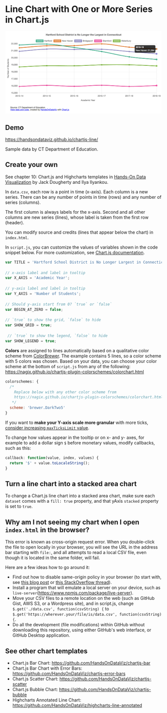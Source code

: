 # Line Chart with One or More Series in Chart.js

![Line chart with any number of series](./line.png)

## Demo 
https://handsondataviz.github.io/chartjs-line/

Sample data by CT Department of Education.

## Create your own
See chapter 10: Chart.js and Highcharts templates in [Hands-On Data Visualization](https://handsondataviz.org) by Jack Dougherty and Ilya Ilyankou.

In `data.csv`, each row is a point in time (x-axis). Each column is a new series.
There can be any number of points in time (rows) and any number of series (columns).

The first column is always labels for the x-axis. Second and all other
columns are new series (lines), whose label is taken from the first row (header).

You can modify source and credits (lines that appear below the chart) in `index.html`.

In `script.js`, you can customize the values of variables shown in the code snippet below. For more customization, see [Chart.js documentation](https://www.chartjs.org/docs/latest/).

```javascript
var TITLE = 'Hartford School District is No Longer Largest in Connecticut';

// x-axis label and label in tooltip
var X_AXIS = 'Academic Year';

// y-axis label and label in tooltip
var Y_AXIS = 'Number of Students'; 

// Should y-axis start from 0? `true` or `false`
var BEGIN_AT_ZERO = false;

// `true` to show the grid, `false` to hide
var SHOW_GRID = true;

 // `true` to show the legend, `false` to hide
var SHOW_LEGEND = true;
```

**Colors** are assigned to lines automatically based on a qualitative color scheme
from [ColorBrewer](https://colorbrewer2.org/). The example contains 5 lines,
so a color scheme with 5 colors was chosen. Based on your data, you can choose your color
scheme at the bottom of `script.js` from any of the following:
https://nagix.github.io/chartjs-plugin-colorschemes/colorchart.html

```javascript
colorschemes: {
  /*
    Replace below with any other color scheme from
    https://nagix.github.io/chartjs-plugin-colorschemes/colorchart.html
   */
  scheme: 'brewer.DarkTwo5'
}
```

If you want to **make your Y-axis scale more granular** with more ticks, [consider increasing
`maxTicksLimit` value](https://github.com/HandsOnDataViz/chartjs-line/blob/master/script.js#L78).

To change how values appear in the tooltip or on x- and y- axes, for example to add a dollar sign `$`
before monetary values, modify callbacks, such as this:

```javascript
callback: function(value, index, values) {
  return '$' + value.toLocaleString();
}
```

## Turn a line chart into a stacked area chart

To change a Chart.js line chart into a stacked area chart, make sure each `dataset` comes with a `fill: true` property, and that yAxis `stacked` property is set to `true`.

## Why am I not seeing my chart when I open `index.html` in the browser?
This error is known as cross-origin request error. When you double-click the file to open locally in your browser, you will see the URL in the address bar starting with `file:`, and all attempts to read a local CSV file, even though it is located in the same folder, will fail.

Here are a few ideas how to go around it:
* Find out how to disable same-origin policy in your browser (to start with, see [this blog post](https://alfilatov.com/posts/run-chrome-without-cors/) or [this StackOverflow thread](https://stackoverflow.com/questions/3102819/disable-same-origin-policy-in-chrome)).
* Install a program that will emulate a local server on your device, such as `live-server`(https://www.npmjs.com/package/live-server).
* Move your CSV files to a remote location on the web (such as GitHub Gist, AWS S3, or a Wordpress site), and in script.js, change `$.get('./data.csv', function(csvString) {` to `$.get('https://wherever.your/file/is/data.csv', function(csvString) {`.
* Do all the development (file modifications) within GitHub without downloading this repository, using either GitHub's web interface, or GitHub Desktop application.

## See other chart templates
* Chart.js Bar Chart: https://github.com/HandsOnDataViz/chartjs-bar
* Chart.js Bar Chart with Error Bars: https://github.com/HandsOnDataViz/chartjs-error-bars
* Chart.js Scatter Chart: https://github.com/HandsOnDataViz/chartjs-scatter
* Chart.js Bubble Chart: https://github.com/HandsOnDataViz/chartjs-bubble
* Highcharts Annotated Line Chart: https://github.com/HandsOnDataViz/highcharts-line-annotated